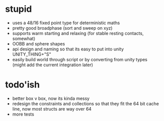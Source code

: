 # stupid

* uses a 48/16 fixed point type for deterministic maths
* pretty good broadphase (sort and sweep on xyz)
* supports warm starting and relaxing (for stable resting contacts, somewhat)
* OOBB and sphere shapes
* api design and naming so that its easy to put into unity UNITY_THING+"S"
* easily build world through script or by converting from unity types (might add the current integration later)

# todo'ish
* better box v box, now its kinda messy
* redesign the constraints and collections so that they fit the 64 bit cache line, now most structs are way over 64
* more tests
